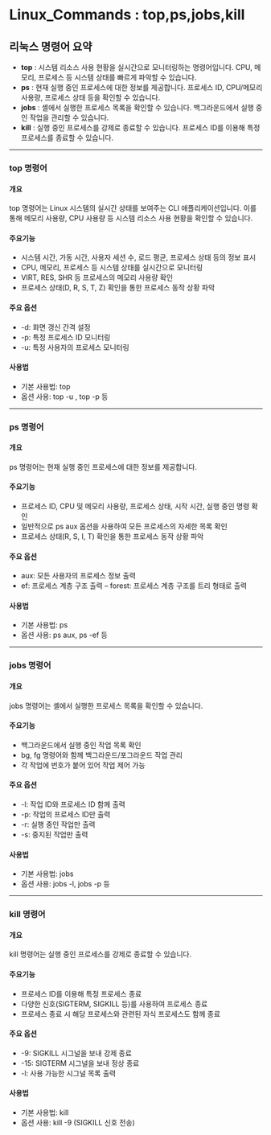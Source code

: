 # Linux_Commands : top,ps,jobs,kill

## 리눅스 명령어 요약
- **top** : 시스템 리소스 사용 현황을 실시간으로 모니터링하는 명령어입니다. CPU, 메모리, 프로세스 등 시스템 상태를 빠르게 파악할 수 있습니다.
-  **ps** : 현재 실행 중인 프로세스에 대한 정보를 제공합니다. 프로세스 ID, CPU/메모리 사용량, 프로세스 상태 등을 확인할 수 있습니다.
-  **jobs** : 셸에서 실행한 프로세스 목록을 확인할 수 있습니다. 백그라운드에서 실행 중인 작업을 관리할 수 있습니다.
-  **kill** : 실행 중인 프로세스를 강제로 종료할 수 있습니다. 프로세스 ID를 이용해 특정 프로세스를 종료할 수 있습니다.
----
###  top 명령어
#### 개요
top 명령어는 Linux 시스템의 실시간 상태를 보여주는 CLI 애플리케이션입니다. 이를 통해 메모리 사용량, CPU 사용량 등 시스템 리소스 사용 현황을 확인할 수 있습니다. 
#### 주요기능
- 시스템 시간, 가동 시간, 사용자 세션 수, 로드 평균, 프로세스 상태 등의 정보 표시
- CPU, 메모리, 프로세스 등 시스템 상태를 실시간으로 모니터링
- VIRT, RES, SHR 등 프로세스의 메모리 사용량 확인
- 프로세스 상태(D, R, S, T, Z) 확인을 통한 프로세스 동작 상황 파악
#### 주요 옵션
- -d: 화면 갱신 간격 설정
- -p: 특정 프로세스 ID 모니터링
- -u: 특정 사용자의 프로세스 모니터링
#### 사용법
- 기본 사용법: top
- 옵션 사용: top -u <username>, top -p <pid> 등
----
###  ps 명령어
#### 개요
ps 명령어는 현재 실행 중인 프로세스에 대한 정보를 제공합니다.
#### 주요기능
- 프로세스 ID, CPU 및 메모리 사용량, 프로세스 상태, 시작 시간, 실행 중인 명령 확인
- 일반적으로 ps aux 옵션을 사용하여 모든 프로세스의 자세한 목록 확인
- 프로세스 상태(R, S, I, T) 확인을 통한 프로세스 동작 상황 파악
#### 주요 옵션
- aux: 모든 사용자의 프로세스 정보 출력
- ef: 프로세스 계층 구조 출력
– forest: 프로세스 계층 구조를 트리 형태로 출력
#### 사용법
- 기본 사용법: ps
- 옵션 사용: ps aux, ps -ef 등
----
### jobs 명령어
#### 개요
jobs 명령어는 셸에서 실행한 프로세스 목록을 확인할 수 있습니다. 
#### 주요기능
- 백그라운드에서 실행 중인 작업 목록 확인
- bg, fg 명령어와 함께 백그라운드/포그라운드 작업 관리
- 각 작업에 번호가 붙어 있어 작업 제어 가능
#### 주요 옵션
- -l: 작업 ID와 프로세스 ID 함께 출력
- -p: 작업의 프로세스 ID만 출력
- -r: 실행 중인 작업만 출력
- -s: 중지된 작업만 출력
#### 사용법
- 기본 사용법: jobs
- 옵션 사용: jobs -l, jobs -p 등
----
### kill 명령어
#### 개요
kill 명령어는 실행 중인 프로세스를 강제로 종료할 수 있습니다.  
#### 주요기능
- 프로세스 ID를 이용해 특정 프로세스 종료
- 다양한 신호(SIGTERM, SIGKILL 등)를 사용하여 프로세스 종료
- 프로세스 종료 시 해당 프로세스와 관련된 자식 프로세스도 함께 종료
#### 주요 옵션
- -9: SIGKILL 시그널을 보내 강제 종료
- -15: SIGTERM 시그널을 보내 정상 종료
- -l: 사용 가능한 시그널 목록 출력
#### 사용법
- 기본 사용법: kill <pid>
- 옵션 사용: kill -9 <pid> (SIGKILL 신호 전송)
